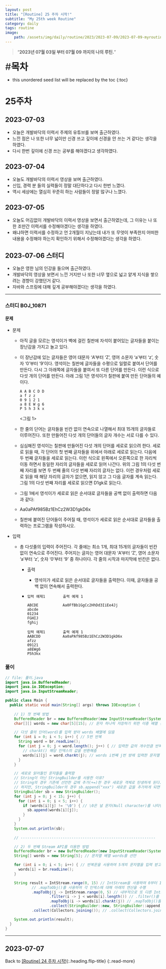 ```yaml
---
layout: post
title: "[Routine] 25 주차 시작!"
subtitle: "My 25th week Routine"
category: daily
tags: routine
image:
    path: /assets/img/daily/routine/2023/2023-07-09/2023-07-09-myroutine-25th.png
---
```


> “**2023년 07월 03일 부터 07월 09 까지의 나의 루틴.**”

<span style="font-size:30px;">\#**목차**</span>
* this unordered seed list will be replaced by the toc
{:toc}

# 25주차
## 2023-07-03
- 오늘은 개발바닥의 이력서 주제의 유튜브를 보며 출근하였다.
- 느낀 점은 나 또한 너무 넓이만 신경 쓰고 깊이에 신경을 안 쓰는 거 같다는 생각을 하였다.
- 다시 한번 깊이에 신경 쓰는 공부를 해야겠다고 생각하였다.

## 2023-07-04
- 오늘도 개발바닥의 이력서 영상을 보며 출근하였다.
- 신입, 경력 분 들의 실력들이 정말 대단하다고 다시 한번 느꼈다.
- 역시 세상에는 열심히 꾸준히 하는 사람들이 정말 많구나 느꼈다.

## 2023-07-05
- 오늘도 어김없이 개발바닥의 이력서 영상을 보면서 출근하였는데, 그 이유는 나 또한 조만간 이력서를 수정해야겠다는 생각을 하였다.
- 왜냐하면 이력서를 수정하고 언 2개월이 지났는데 내가 또 무엇이 부족한지 어떠한 내용을 수정해야 하는지 확인하기 위해서 수정해야겠다는 생각을 하였다.

## 2023-07-06 스터디
- 오늘은 영한 님의 인강을 들으며 출근하였다.
- 개발바닥의 영상을 보면서 느낀 거지만 나 또한 너무 옆으로 넓고 얕게 지식을 쌓으려는 경향이 강했던거 같다.
- 자바와 스프링에 대해 깊게 공부해야겠다는 생각을 하였다.

***
### 스터디 BOJ_10871
#### 문제
- 문제
  - 아직 글을 모르는 영석이가 벽에 걸린 칠판에 자석이 붙어있는 글자들을 붙이는 장난감을 가지고 놀고 있다.
  - 이 장난감에 있는 글자들은 영어 대문자 ‘A’부터 ‘Z’, 영어 소문자 ‘a’부터 ‘z’, 숫자 ‘0’부터 ‘9’이다. 영석이는 칠판에 글자들을 수평으로 일렬로 붙여서 단어를 만든다. 다시 그 아래쪽에 글자들을 붙여서 또 다른 단어를 만든다. 이런 식으로 다섯 개의 단어를 만든다. 아래 그림 1은 영석이가 칠판에 붙여 만든 단어들의 예이다.
    ```text
    A A B C D D
    a f z z 
    0 9 1 2 1
    a 8 E W g 6
    P 5 h 3 k x
    ```
    <그림 1>

  - 한 줄의 단어는 글자들을 빈칸 없이 연속으로 나열해서 최대 15개의 글자들로 이루어진다. 또한 만들어진 다섯 개의 단어들의 글자 개수는 서로 다를 수 있다.
  - 심심해진 영석이는 칠판에 만들어진 다섯 개의 단어를 세로로 읽으려 한다. 세로로 읽을 때, 각 단어의 첫 번째 글자들을 위에서 아래로 세로로 읽는다. 다음에 두 번째 글자들을 세로로 읽는다. 이런 식으로 왼쪽에서 오른쪽으로 한 자리씩 이동 하면서 동일한 자리의 글자들을 세로로 읽어 나간다. 위의 그림 1의 다섯 번째 자리를 보면 두 번째 줄의 다섯 번째 자리의 글자는 없다. 이런 경우처럼 세로로 읽을 때 해당 자리의 글자가 없으면, 읽지 않고 그 다음 글자를 계속 읽는다. 그림 1의 다섯 번째 자리를 세로로 읽으면 D1gk로 읽는다.
  - 그림 1에서 영석이가 세로로 읽은 순서대로 글자들을 공백 없이 출력하면 다음과 같다:
  - Aa0aPAf985Bz1EhCz2W3D1gkD6x
  - 칠판에 붙여진 단어들이 주어질 때, 영석이가 세로로 읽은 순서대로 글자들을 출력하는 프로그램을 작성하시오.

- 입력
  - 총 다섯줄의 입력이 주어진다. 각 줄에는 최소 1개, 최대 15개의 글자들이 빈칸 없이 연속으로 주어진다. 주어지는 글자는 영어 대문자 ‘A’부터 ‘Z’, 영어 소문자 ‘a’부터 ‘z’, 숫자 ‘0’부터 ‘9’ 중 하나이다. 각 줄의 시작과 마지막에 빈칸은 없다.
    - 출력
      - 영석이가 세로로 읽은 순서대로 글자들을 출력한다. 이때, 글자들을 공백 없이 연속해서 출력한다.
      
    - ```text
      입력 예제1        출력 예제 1
    
      ABCDE           Aa0FfBb1GgCc2HhDd3IiEe4Jj
      abcde
      01234
      FGHIJ
      fghij
    
      입력 예제1        출력 예제 1
      AABCDD          Aa0aPAf985Bz1EhCz2W3D1gkD6x
      afzz
      09121
      a8EWg6
      P5h3kx
      ```

### 풀이

```java
// file: 풀이.java
import java.io.BufferedReader;
import java.io.IOException;
import java.io.InputStreamReader;

public class Main {
  public static void main(String[] args) throws IOException {
    
    // 1) 첫 번째 방법
    BufferedReader br = new BufferedReader(new InputStreamReader(System.in));
    char[][] words = new char[5][15]; // 문자 하나씩 저장하기 위한 이중 배열 선언

    // 다섯 줄의 단어(word)를 입력 받아 words 배열에 담음
    for (int i = 0; i < 5; i++) { // 5번 반복
      String word = br.readLine();
      for (int j = 0; j < word.length(); j++) { // 입력한 값의 개수만큼 반복
        // charAt() 해당 인덱스의 값을 반환해줌
        words[i][j] = word.charAt(j); // words i번째 j번 방에 입력한 문자열 word 변수의 j번째 값 넣기
      }
    }

    // 세로로 읽어들인 문자들을 출력함
    // String이 아닌 StringBuilder를 사용한 이유?
    // String의 경우 기존에 선언한 값에 추가(+=)한 경우 새로운 객체로 탄생하게 된다.
    // 하지만, StringBuilder의 경우 sb.append("xxx") 새로운 값을 추가하게 되면 기존 StringBuilder의 객체에 새로운 값이 추가된다.
    StringBuilder sb = new StringBuilder();
    for (int j = 0; j < 15; j++) {
      for (int i = 0; i < 5; i++) {
        if (words[i][j] != '\0') { // \0은 널 문자(Null character)를 나타낸다
          sb.append(words[i][j]);
        }
      }
    }
    System.out.println(sb);
    
    // -------------------------------------------------------------

    // 2) 두 번째 Stream API를 이용한 방법
    BufferedReader br = new BufferedReader(new InputStreamReader(System.in)); // BufferedReader를 사용하여 입력을 처리
    String[] words = new String[5]; // 문자열 배열 words를 선언

    for (int i = 0; i < 5; i++) { // 반복문을 사용하여 5개의 문자열을 입력 받고, words 배열에 저장
      words[i] = br.readLine();
    }

    String result = IntStream.range(0, 15) // IntStream을 사용하여 0부터 14까지의 범위를 생성. 이 숫자들은 문자열의 인덱스를 나타낸다.
            // .mapToObj()를 사용하여 각 인덱스에 대해 아래의 연산을 수행
            .mapToObj(j -> IntStream.range(0, 5) // 내부적으로 또 다른 IntStream을 생성하여 0부터 4까지의 범위를 나타낸다. 이 숫자들은 각 문자열의 인덱스이다
                    .filter(i -> j < words[i].length()) // .filter()를 사용하여 해당 인덱스에 문자가 있는지 확인하고, 필요한 경우 해당 문자열에서 문자를 가져온다.
                    .mapToObj(i -> words[i].charAt(j)) // .mapToObj()를 사용하여 문자를 문자 객체로 변환
                    .collect(StringBuilder::new, StringBuilder::append, StringBuilder::append).toString()) // .collect()를 사용하여 내부 인덱스(IntStream의 요소)에 대해 필터링된 문자를 차례대로 StringBuilder 객체에 추가
            .collect(Collectors.joining()); // .collect(Collectors.joining())을 사용하여 각 인덱스의 문자들을 모아 하나의 문자열로 만든다.

    System.out.println(result);
  }
}
```

***

## 2023-07-07


Back to [[Routine] 24 주차 시작!](../06-june/2023-06-30-week-24th.md){:.heading.flip-title}
{:.read-more}

[//]: # (Continue with [[Routine] 26 주차 시작!]&#40;../07-july/2023-07-03-week-22th.md&#41;{:.heading.flip-title})
[//]: # ({:.read-more})

<!-- Links -->

<!-- Study Links -->

<!-- Commit Links -->